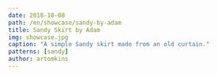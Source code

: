 ```yaml
---
date: 2018-10-08
path: /en/showcase/sandy-by-adam
title: Sandy Skirt by Adam
img: showcase.jpg
caption: "A simple Sandy skirt made from an old curtain."
patterns: [sandy]
author: artomkins
---
```

